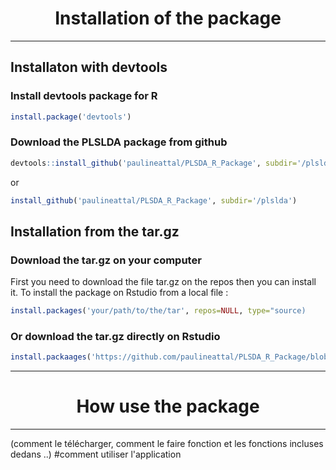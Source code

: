 # <center>**Installation of the package**</center>

----

## Installaton with devtools

### Install devtools package for R
```r
install.package('devtools')
```
### Download the PLSLDA package from github
```r
devtools::install_github('paulineattal/PLSDA_R_Package', subdir='/plslda')
```
or
```r
install_github('paulineattal/PLSDA_R_Package', subdir='/plslda')
```

## Installation from the tar.gz

### Download the tar.gz on your computer

First you need to download the file tar.gz on the repos then you can install it.
To install the package on Rstudio from a local file :
```r
install.packages('your/path/to/the/tar', repos=NULL, type="source)
```
### Or download the tar.gz directly on Rstudio

```r
install.packaages('https://github.com/paulineattal/PLSDA_R_Package/blob/main/plslda5_0.1.0.tar.gz', repos=NULL, method='libcurl')
```

-----

# <center>**How use the package**</center>

________




(comment le télécharger, comment le faire fonction et les fonctions incluses dedans ..)
#comment utiliser l'application